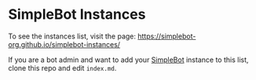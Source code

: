 # SimpleBot Instances

To see the instances list, visit the page: https://simplebot-org.github.io/simplebot-instances/

If you are a bot admin and want to add your [SimpleBot](https://github.com/simplebot-org/simplebot) instance to this list, clone this repo and edit `index.md`.
